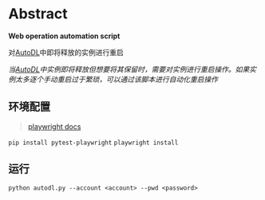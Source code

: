 # Abstract
**Web operation automation script**

对[AutoDL](https://www.autodl.com)中即将释放的实例进行重启

*当[AutoDL](https://www.autodl.com)中实例即将释放但想要将其保留时，需要对实例进行重启操作。如果实例太多逐个手动重启过于繁琐，可以通过该脚本进行自动化重启操作*

## 环境配置

> [playwright docs](https://playwright.dev/python/docs/intro)

`pip install pytest-playwright`
`playwright install`

## 运行

`python autodl.py --account <account> --pwd <password>`